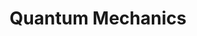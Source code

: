 ---
layout: tag-list
type: tag
title: Quantum Mechanics
slug: quantum-mechancis
category: physics
sidebar: true
description: >
   Posts about Quantum mechanics. 
---